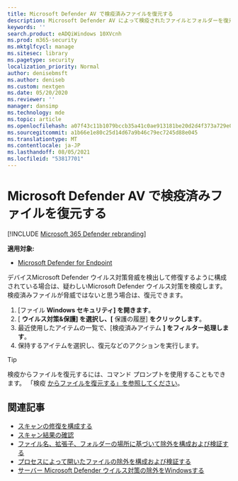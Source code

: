 ```yaml
---
title: Microsoft Defender AV で検疫済みファイルを復元する
description: Microsoft Defender AV によって検疫されたファイルとフォルダーを復元できます。
keywords: ''
search.product: eADQiWindows 10XVcnh
ms.prod: m365-security
ms.mktglfcycl: manage
ms.sitesec: library
ms.pagetype: security
localization_priority: Normal
author: denisebmsft
ms.author: deniseb
ms.custom: nextgen
ms.date: 05/20/2020
ms.reviewer: ''
manager: dansimp
ms.technology: mde
ms.topic: article
ms.openlocfilehash: a07f43c11b1079bccb35a41c0ae913181be20d2d4f373a729e06ccf3b88a9045
ms.sourcegitcommit: a1b66e1e80c25d14d67a9b46c79ec7245d88e045
ms.translationtype: MT
ms.contentlocale: ja-JP
ms.lasthandoff: 08/05/2021
ms.locfileid: "53817701"
---
```

# <a name="restore-quarantined-files-in-microsoft-defender-av"></a>Microsoft Defender AV で検疫済みファイルを復元する

[!INCLUDE [Microsoft 365 Defender rebranding](../../includes/microsoft-defender.md)]


**適用対象:**

- [Microsoft Defender for Endpoint](/microsoft-365/security/defender-endpoint/)

デバイスMicrosoft Defender ウイルス対策脅威を検出して修復するように構成されている場合は、疑わしいMicrosoft Defender ウイルス対策を検疫します。 検疫済みファイルが脅威ではないと思う場合は、復元できます。

1. [ファイル **Windows セキュリティ] を開きます**。
2. [ **ウイルス対策&保護] を選択し、[** 保護の履歴] **をクリックします**。
3. 最近使用したアイテムの一覧で、[検疫済みアイテム **] をフィルター処理します**。
4. 保持するアイテムを選択し、復元などのアクションを実行します。

> [!TIP]
> 検疫からファイルを復元するには、コマンド プロンプトを使用することもできます。 「検疫 [からファイルを復元する」を参照してください](/windows/security/threat-protection/microsoft-defender-atp/respond-file-alerts#restore-file-from-quarantine)。 

## <a name="related-articles"></a>関連記事

- [スキャンの修復を構成する](configure-remediation-microsoft-defender-antivirus.md)
- [スキャン結果の確認](review-scan-results-microsoft-defender-antivirus.md)
- [ファイル名、拡張子、フォルダーの場所に基づいて除外を構成および検証する](configure-extension-file-exclusions-microsoft-defender-antivirus.md)
- [プロセスによって開いたファイルの除外を構成および検証する](configure-process-opened-file-exclusions-microsoft-defender-antivirus.md)
- [サーバー Microsoft Defender ウイルス対策の除外をWindowsする](configure-server-exclusions-microsoft-defender-antivirus.md)